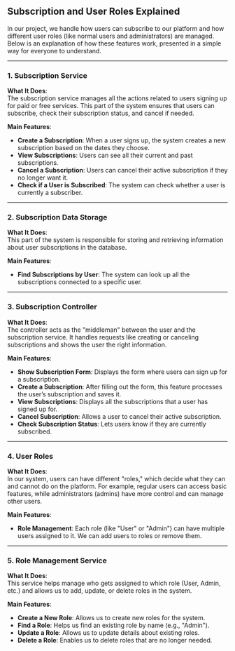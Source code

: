 ## Subscription and User Roles Explained

In our project, we handle how users can subscribe to our platform and how different user roles (like normal users and administrators) are managed. Below is an explanation of how these features work, presented in a simple way for everyone to understand.

---

### 1. Subscription Service

**What It Does**:  
The subscription service manages all the actions related to users signing up for paid or free services. This part of the system ensures that users can subscribe, check their subscription status, and cancel if needed.

**Main Features**:
- **Create a Subscription**: When a user signs up, the system creates a new subscription based on the dates they choose.
- **View Subscriptions**: Users can see all their current and past subscriptions.
- **Cancel a Subscription**: Users can cancel their active subscription if they no longer want it.
- **Check if a User is Subscribed**: The system can check whether a user is currently a subscriber.

---

### 2. Subscription Data Storage

**What It Does**:  
This part of the system is responsible for storing and retrieving information about user subscriptions in the database.

**Main Features**:
- **Find Subscriptions by User**: The system can look up all the subscriptions connected to a specific user.

---

### 3. Subscription Controller

**What It Does**:  
The controller acts as the "middleman" between the user and the subscription service. It handles requests like creating or canceling subscriptions and shows the user the right information.

**Main Features**:
- **Show Subscription Form**: Displays the form where users can sign up for a subscription.
- **Create a Subscription**: After filling out the form, this feature processes the user’s subscription and saves it.
- **View Subscriptions**: Displays all the subscriptions that a user has signed up for.
- **Cancel Subscription**: Allows a user to cancel their active subscription.
- **Check Subscription Status**: Lets users know if they are currently subscribed.

---

### 4. User Roles

**What It Does**:  
In our system, users can have different "roles," which decide what they can and cannot do on the platform. For example, regular users can access basic features, while administrators (admins) have more control and can manage other users.

**Main Features**:
- **Role Management**: Each role (like "User" or "Admin") can have multiple users assigned to it. We can add users to roles or remove them.

---

### 5. Role Management Service

**What It Does**:  
This service helps manage who gets assigned to which role (User, Admin, etc.) and allows us to add, update, or delete roles in the system.

**Main Features**:
- **Create a New Role**: Allows us to create new roles for the system.
- **Find a Role**: Helps us find an existing role by name (e.g., "Admin").
- **Update a Role**: Allows us to update details about existing roles.
- **Delete a Role**: Enables us to delete roles that are no longer needed.

